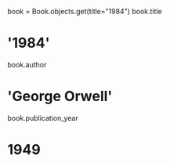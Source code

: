 book = Book.objects.get(title="1984")
book.title
# '1984'
book.author
# 'George Orwell'
book.publication_year
# 1949